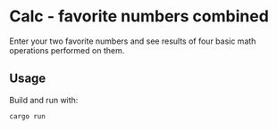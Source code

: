 # Calc - favorite numbers combined

Enter your two favorite numbers and see results of four basic math operations performed on them.

## Usage

Build and run with:
```
cargo run
```
